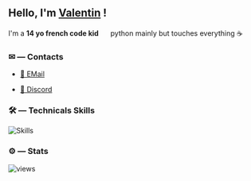 ## Hello, I'm [Valentin](https://youtu.be/eBGIQ7ZuuiU) !

I'm a **14 yo french code kid** <img src="https://img.icons8.com/color/1048/france-circular.png" width="16"/>
python mainly but touches everything ☕


### ✉ — Contacts

- [📩 EMail](~~Delection~~mailto:valentinlelievre2008@gmail.com)

- [💬 Discord](https://discord.com/users/768049100238225418)

### 🛠 — Technicals Skills
![Skills](https://skillicons.dev/icons?i=css,html,js,python,selenium,git,github,bash,markdown,linux,raspberrypi,vim,vscode&theme=dark&perline=8)


### ⚙️ — Stats
![views](https://komarev.com/ghpvc/?username=ValentinLvrr&amp;color=blue&amp;style=for-the-badge)